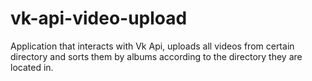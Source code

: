# vk-api-video-upload
Application that interacts with Vk Api, uploads all videos from certain directory and sorts them by albums according to the directory they are located in.
